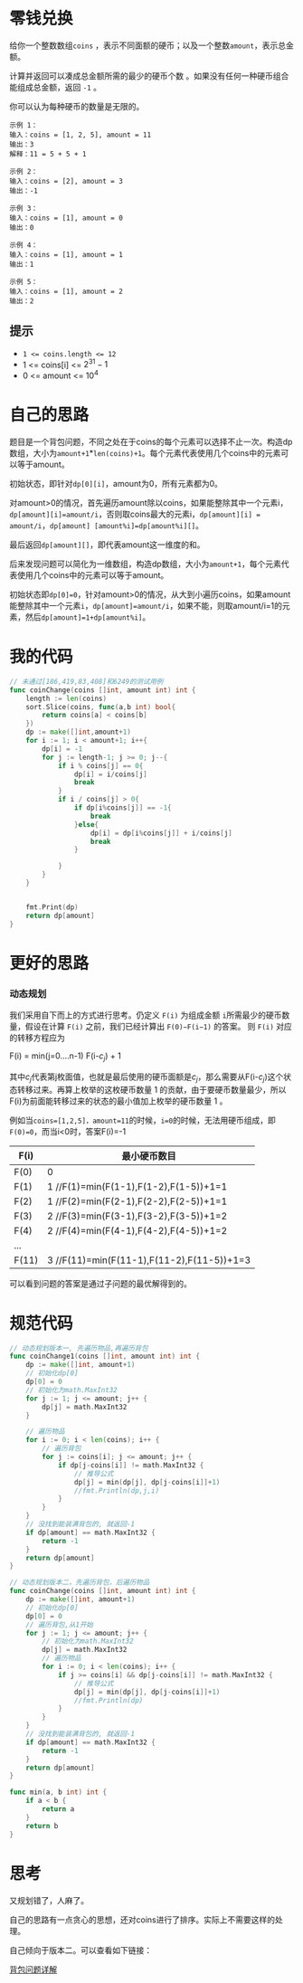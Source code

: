# 零钱兑换

给你一个整数数组`coins` ，表示不同面额的硬币；以及一个整数`amount`，表示总金额。

计算并返回可以凑成总金额所需的最少的硬币个数 。如果没有任何一种硬币组合能组成总金额，返回 `-1` 。

你可以认为每种硬币的数量是无限的。

```
示例 1：
输入：coins = [1, 2, 5], amount = 11
输出：3 
解释：11 = 5 + 5 + 1

示例 2：
输入：coins = [2], amount = 3
输出：-1

示例 3：
输入：coins = [1], amount = 0
输出：0

示例 4：
输入：coins = [1], amount = 1
输出：1

示例 5：
输入：coins = [1], amount = 2
输出：2
```

## 提示

- `1 <= coins.length <= 12`
- 1 <= coins[i] <= $2^{31} - 1$
- 0 <= amount <= $10^4$

# 自己的思路

题目是一个背包问题，不同之处在于coins的每个元素可以选择不止一次。构造dp数组，大小为`amount+1`*`len(coins)+1`。每个元素代表使用几个coins中的元素可以等于amount。

初始状态，即针对`dp[0][i]`，amount为0，所有元素都为0。

对amount>0的情况，首先遍历amount除以coins，如果能整除其中一个元素i，`dp[amount][i]=amount/i`，否则取coins最大的元素i，`dp[amount][i] = amount/i`，`dp[amount] [amount%i]=dp[amount%i][]`。

最后返回`dp[amount][]`，即代表amount这一维度的和。



后来发现问题可以简化为一维数组，构造dp数组，大小为`amount+1`，每个元素代表使用几个coins中的元素可以等于amount。

初始状态即`dp[0]=0`，针对amount>0的情况，从大到小遍历coins，如果amount能整除其中一个元素`i`，`dp[amount]=amount/i`，如果不能，则取amount/i=1的元素，然后`dp[amount]=1+dp[amount%i]`。



# 我的代码

```go
// 未通过[186,419,83,408]和6249的测试用例
func coinChange(coins []int, amount int) int {
    length := len(coins)
    sort.Slice(coins, func(a,b int) bool{
        return coins[a] < coins[b]
    })
    dp := make([]int,amount+1)
    for i := 1; i < amount+1; i++{
        dp[i] = -1
        for j := length-1; j >= 0; j--{
            if i % coins[j] == 0{
                dp[i] = i/coins[j]
                break
            } 
            if i / coins[j] > 0{
                if dp[i%coins[j]] == -1{
                    break
                }else{
                    dp[i] = dp[i%coins[j]] + i/coins[j]
                    break
                }

            }
        }
    }


    fmt.Print(dp)
    return dp[amount]
}
```

# 更好的思路

### 动态规划

我们采用自下而上的方式进行思考。仍定义 `F(i)` 为组成金额 `i`所需最少的硬币数量，假设在计算 `F(i)` 之前，我们已经计算出 `F(0)−F(i−1)` 的答案。 则 `F(i)` 对应的转移方程应为

F(i) = min(j=0....n-1)  F(i-$c_j$) + 1

其中$c_j$代表第j枚面值，也就是最后使用的硬币面额是$c_j$，那么需要从F(i-$c_j$)这个状态转移过来。再算上枚举的这枚硬币数量 1 的贡献，由于要硬币数量最少，所以F(i)为前面能转移过来的状态的最小值加上枚举的硬币数量 1 。



例如当`coins=[1,2,5]，amount=11`的时候，`i=0`的时候，无法用硬币组成，即`F(0)=0`，而当i<0时，答案F(i)=-1

| F(i)  | 最小硬币数目                                 |
| ----- | -------------------------------------------- |
| F(0)  | 0                                            |
| F(1)  | 1   //F(1)=min(F(1-1),F(1-2),F(1-5))+1=1     |
| F(2)  | 1   //F(2)=min(F(2-1),F(2-2),F(2-5))+1=1     |
| F(3)  | 2   //F(3)=min(F(3-1),F(3-2),F(3-5))+1=2     |
| F(4)  | 2   //F(4)=min(F(4-1),F(4-2),F(4-5))+1=2     |
| ...   |                                              |
| F(11) | 3   //F(11)=min(F(11-1),F(11-2),F(11-5))+1=3 |

可以看到问题的答案是通过子问题的最优解得到的。



# 规范代码

```go
// 动态规划版本一, 先遍历物品,再遍历背包
func coinChange1(coins []int, amount int) int {
	dp := make([]int, amount+1)
	// 初始化dp[0]
	dp[0] = 0
	// 初始化为math.MaxInt32
	for j := 1; j <= amount; j++ {
		dp[j] = math.MaxInt32
	}

	// 遍历物品
	for i := 0; i < len(coins); i++ {
		// 遍历背包
		for j := coins[i]; j <= amount; j++ {
			if dp[j-coins[i]] != math.MaxInt32 {
				// 推导公式
				dp[j] = min(dp[j], dp[j-coins[i]]+1)
				//fmt.Println(dp,j,i)
			}
		}
	}
	// 没找到能装满背包的, 就返回-1
	if dp[amount] == math.MaxInt32 {
		return -1
	}
	return dp[amount]
}

// 动态规划版本二，先遍历背包，后遍历物品
func coinChange(coins []int, amount int) int {
	dp := make([]int, amount+1)
	// 初始化dp[0]
	dp[0] = 0
	// 遍历背包,从1开始
	for j := 1; j <= amount; j++ {
		// 初始化为math.MaxInt32
		dp[j] = math.MaxInt32
		// 遍历物品
		for i := 0; i < len(coins); i++ {
			if j >= coins[i] && dp[j-coins[i]] != math.MaxInt32 {
				// 推导公式
				dp[j] = min(dp[j], dp[j-coins[i]]+1)
				//fmt.Println(dp)
			}
		}
	}
	// 没找到能装满背包的, 就返回-1
	if dp[amount] == math.MaxInt32 {
		return -1
	}
	return dp[amount]
}

func min(a, b int) int {
	if a < b {
		return a
	}
	return b
}


```

# 思考

又规划错了，人麻了。

自己的思路有一点贪心的思想，还对coins进行了排序。实际上不需要这样的处理。

自己倾向于版本二。可以查看如下链接：

[背包问题详解](https://leetcode-cn.com/problems/coin-change/solution/dai-ma-sui-xiang-lu-322-ling-qian-dui-hu-djpf/)
